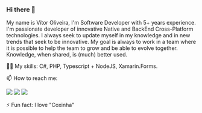 ### Hi there 👋

<p align="left">
 My name is Vítor Oliveira, I'm Software Developer with 5+ years experience. 
I'm passionate developer of innovative Native and BackEnd Cross-Platform technologies. I always seek to update myself in my knowledge and in new trends that seek to be innovative. My goal is always to work in a team where it is possible to help the team to grow and be able to evolve together. Knowledge, when shared, is (much) better used.
</p>  
<p align="left">
 💪🏼 My skills: C#, PHP, Typescript + NodeJS, Xamarin.Forms.
 </p> 
 <p align="left">
 📫 How to reach me:
 </p>  
<p align="left">
  <a href="https://www.instagram.com/vitordm/" alt="Instagram" target="_blank">
  <img src="https://img.shields.io/badge/-Instagram-DF0174?style=for-the-badge&logo=instagram&logoColor=white&link=https://www.instagram.com/vitordm/"/></a>
  
  <a href="https://www.linkedin.com/in/vitor-gaudencio/" alt="Linkedin" target="_blank">
  <img src="https://img.shields.io/badge/-Linkedin-0e76a8?style=for-the-badge&logo=Linkedin&logoColor=white&link=https://www.linkedin.com/in/vitor-gaudencio" /></a>
  
  <a href="https://t.me/oliveiravitor3" alt="Linkedin" target="_blank">
  <img src="https://img.shields.io/badge/-Telegram-9cf?style=for-the-badge&logoColor=white&color=2CA5E0&url=https://t.me/oliveiravitor3&logo=Telegram" /></a>
</p>  
<p align="left">
⚡ Fun fact: I love "Coxinha" 
 </p>


<!--
**vitordm/vitordm** is a ✨ _special_ ✨ repository because its `README.md` (this file) appears on your GitHub profile.

Here are some ideas to get you started:

- 🔭 I’m currently working on ...
- 🌱 I’m currently learning ...
- 👯 I’m looking to collaborate on ...
- 🤔 I’m looking for help with ...
- 💬 Ask me about ...
- 📫 How to reach me: ...
- 😄 Pronouns: ...
- ⚡ Fun fact: ...
-->
